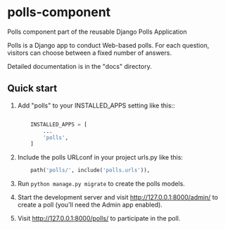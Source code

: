 # polls-component
Polls component part of the reusable Django Polls Application

Polls is a Django app to conduct Web-based polls. For each question,
visitors can choose between a fixed number of answers.

Detailed documentation is in the "docs" directory.

Quick start
-----------

1. Add "polls" to your INSTALLED_APPS setting like this::
    ```python
    
        INSTALLED_APPS = [
            ...
            'polls',
        ]
    ```
2. Include the polls URLconf in your project urls.py like this:
    ```python
        path('polls/', include('polls.urls')),
    
    ```

3. Run ``python manage.py migrate`` to create the polls models.

4. Start the development server and visit http://127.0.0.1:8000/admin/
   to create a poll (you'll need the Admin app enabled).

5. Visit http://127.0.0.1:8000/polls/ to participate in the poll.
